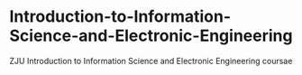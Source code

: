# Introduction-to-Information-Science-and-Electronic-Engineering
ZJU Introduction to Information Science and Electronic Engineering coursae
